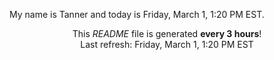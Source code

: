 My name is Tanner and today is Friday, March 1, 1:20 PM EST.

<p align="center">This <i>README</i> file is generated <b>every 3 hours</b>!</br>Last refresh: Friday, March 1, 1:20 PM EST<br /></p>
